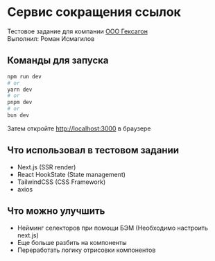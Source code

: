 # Сервис сокращения ссылок

Тестовое задание для компании [ООО Гексагон](https://hex.team/) <br />
Выполнил: Роман Исмагилов


## Команды для запуска

```bash
npm run dev
# or
yarn dev
# or
pnpm dev
# or
bun dev
```
Затем откройте [http://localhost:3000](http://localhost:3000) в браузере

## Что использовал в тестовом задании
- Next.js (SSR render)
- React HookState (State management)
- TailwindCSS (CSS Framework)
- axios

## Что можно улучшить
- Нейминг селекторов при помощи БЭМ (Необходимо настроить next.js)
- Еще больше разбить на компоненты
- Переработать логику отрисовки компонентов
  
